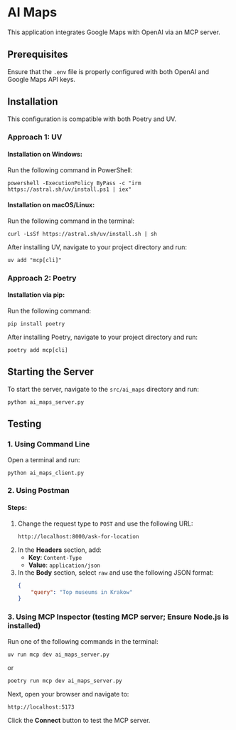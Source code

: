 # AI Maps

This application integrates Google Maps with OpenAI via an MCP server.

## Prerequisites
Ensure that the `.env` file is properly configured with both OpenAI and Google Maps API keys.

## Installation
This configuration is compatible with both Poetry and UV.

### Approach 1: UV
#### Installation on Windows:
Run the following command in PowerShell:
```
powershell -ExecutionPolicy ByPass -c "irm https://astral.sh/uv/install.ps1 | iex"
```
#### Installation on macOS/Linux:
Run the following command in the terminal:
```
curl -LsSf https://astral.sh/uv/install.sh | sh
```

After installing UV, navigate to your project directory and run:
```
uv add "mcp[cli]"
```

### Approach 2: Poetry
#### Installation via pip:
Run the following command:
```
pip install poetry
```
After installing Poetry, navigate to your project directory and run:
```
poetry add mcp[cli]
```

## Starting the Server
To start the server, navigate to the `src/ai_maps` directory and run:
```
python ai_maps_server.py
```

## Testing
### 1. Using Command Line
Open a terminal and run:
```
python ai_maps_client.py
```

### 2. Using Postman
#### Steps:
1. Change the request type to `POST` and use the following URL:
   ```
   http://localhost:8000/ask-for-location
   ```
2. In the **Headers** section, add:
   - **Key**: `Content-Type`
   - **Value**: `application/json`
3. In the **Body** section, select `raw` and use the following JSON format:
   ```json
   {
       "query": "Top museums in Krakow"
   }
   ```

### 3. Using MCP Inspector (testing MCP server; Ensure Node.js is installed)
Run one of the following commands in the terminal:
```
uv run mcp dev ai_maps_server.py
```
or
```
poetry run mcp dev ai_maps_server.py
```
Next, open your browser and navigate to:
```
http://localhost:5173
```
Click the **Connect** button to test the MCP server.
